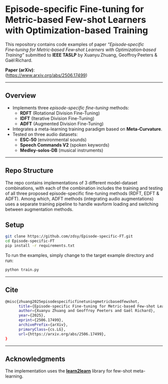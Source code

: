 # Episode-specific Fine-tuning for Metric-based Few-shot Learners with Optimization-based Training

This repository contains code examples of paper *“Episode‑specific Fine‑tuning for Metric‑based Few‑shot Learners with Optimization‑based Training”* submitted to **IEEE TASLP** by Xuanyu Zhuang, Geoffroy Peeters & Gaël Richard.

**Paper (arXiv)**:  
(https://www.arxiv.org/abs/2506.17499)

---

## Overview

- Implements three *episode-specific fine-tuning* methods:
  - **RDFT** (Rotational Division Fine-Tuning)
  - **IDFT** (Iterative Division Fine-Tuning)
  - **ADFT** (Augmented Division Fine-Tuning)
- Integrates a meta-learning training paradigm based on **Meta‑Curvature**.
- Tested on three audio datasets:
  - **ESC‑50** (environmental sounds)
  - **Speech Commands V2** (spoken keywords)
  - **Medley‑solos‑DB** (musical instruments)

---

## Repo Structure

The repo contains implementations of 3 different model-dataset combinations, with each of the combination includes the training and testing of all three proposed episode-specific fine-tuning methods (RDFT, EDFT & ADFT). Among which, ADFT methods (integrating audio augmentations) uses a separate training pipeline to handle wavform loading and switching between augmentation methods.

## Setup
```bash
git clone https://github.com/zdsy/Episode-specific-FT.git
cd Episode-specific-FT
pip install -r requirements.txt
```

To run the examples, simply change to the target example directory and run:
```bash
python train.py
```
---

## Cite
```bash
@misc{zhuang2025episodespecificfinetuningmetricbasedfewshot,
      title={Episode-specific Fine-tuning for Metric-based Few-shot Learners with Optimization-based Training}, 
      author={Xuanyu Zhuang and Geoffroy Peeters and Gaël Richard},
      year={2025},
      eprint={2506.17499},
      archivePrefix={arXiv},
      primaryClass={cs.LG},
      url={https://arxiv.org/abs/2506.17499}, 
}
```

---

## Acknowledgments

The implementation uses the [**learn2learn**](https://github.com/learnables/learn2learn) library for few-shot meta-learning.


